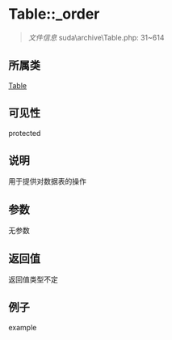# Table::_order

> *文件信息* suda\archive\Table.php: 31~614
## 所属类 

[Table](../Table.md)

## 可见性

  protected  
## 说明


用于提供对数据表的操作


## 参数

无参数

## 返回值
返回值类型不定

## 例子

example